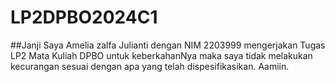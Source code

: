 # LP2DPBO2024C1
##Janji
Saya Amelia zalfa Julianti dengan NIM 2203999 mengerjakan Tugas LP2 Mata Kuliah DPBO untuk keberkahanNya maka
saya tidak melakukan kecurangan sesuai dengan apa yang telah dispesifikasikan. Aamiin.
